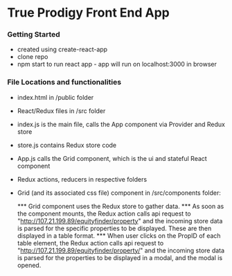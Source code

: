 # True Prodigy Front End App

### Getting Started
* created using create-react-app 
* clone repo
* npm start to run react app - app will run on localhost:3000 in browser

### File Locations and functionalities
* index.html in /public folder
* React/Redux files in /src folder
* index.js is the main file, calls the App component via Provider and Redux store
* store.js contains Redux store code
* App.js calls the Grid component, which is the ui and stateful React component
* Redux actions, reducers in respective folders
* Grid (and its associated css file) component in /src/components folder:

  *** Grid component uses the Redux store to gather data.
  *** As soon as the component mounts, the Redux action calls api request to     "http://107.21.199.89/equityfinder/property" and the incoming store data is parsed for the specific properties to be displayed. These are then displayed in a table format.
  *** When user clicks on the PropID of each table element, the Redux action calls api request to "http://107.21.199.89/equityfinder/property/<propID>" and the incoming store data is parsed for the properties to be displayed in a modal, and the modal is opened. 

